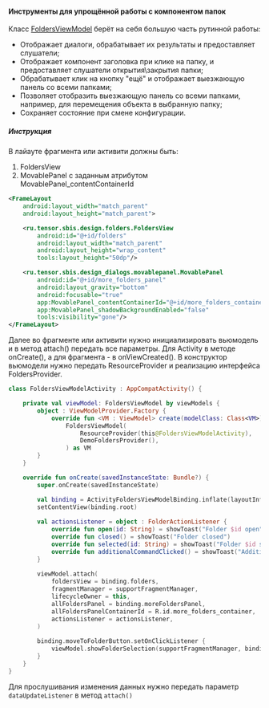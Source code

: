 #### Инструменты для упрощённой работы с компонентом папок

Класс [FoldersViewModel](src/main/java/ru/tensor/sbis/design/folders/support/FoldersViewModel.kt) берёт на себя большую часть рутинной работы:
* Отображает диалоги, обрабатывает их результаты и предоставляет слушатели;
* Отображает компонент заголовка при клике на папку, и предоставляет слушатели открытия\закрытия папки;
* Обрабатывает клик на кнопку "ещё" и отображает выезжающую панель со всеми папками;
* Позволяет отобразить выезжающую панель со всеми папками, например, для перемещения объекта в выбранную папку;
* Сохраняет состояние при смене конфигурации.

##### Инструкция

В лайауте фрагмента или активити должны быть:
1. FoldersView
2. MovablePanel c заданным атрибутом MovablePanel_contentContainerId

```xml
<FrameLayout
    android:layout_width="match_parent"
    android:layout_height="match_parent">

    <ru.tensor.sbis.design.folders.FoldersView
        android:id="@+id/folders"
        android:layout_width="match_parent"
        android:layout_height="wrap_content"
        tools:layout_height="50dp"/>

    <ru.tensor.sbis.design_dialogs.movablepanel.MovablePanel
        android:id="@+id/more_folders_panel"
        android:layout_gravity="bottom"
        android:focusable="true"
        app:MovablePanel_contentContainerId="@+id/more_folders_container"
        app:MovablePanel_shadowBackgroundEnabled="false"
        tools:visibility="gone"/>
</FrameLayout>
```

Далее во фрагменте или активити нужно инициализировать вьюмодель и в метод attach() передать все параметры. Для Activity в методе onCreate(), а для фрагмента - в onViewCreated().
В конструктор вьюмодели нужно передать ResourceProvider и реализацию интерфейса FoldersProvider.

```kotlin
class FoldersViewModelActivity : AppCompatActivity() {

    private val viewModel: FoldersViewModel by viewModels {
        object : ViewModelProvider.Factory {
            override fun <VM : ViewModel> create(modelClass: Class<VM>): VM =
                FoldersViewModel(
                    ResourceProvider(this@FoldersViewModelActivity),
                    DemoFoldersProvider(),
                ) as VM
        }
    }

    override fun onCreate(savedInstanceState: Bundle?) {
        super.onCreate(savedInstanceState)

        val binding = ActivityFoldersViewModelBinding.inflate(layoutInflater)
        setContentView(binding.root)
        
        val actionsListener = object : FolderActionListener {
        	override fun open(id: String) = showToast("Folder $id open")
        	override fun closed() = showToast("Folder closed")
        	override fun selected(id: String) = showToast("Folder $id selected")
        	override fun additionalCommandClicked() = showToast("Additional command clicked")
        }
        
        viewModel.attach(
            foldersView = binding.folders,
            fragmentManager = supportFragmentManager,
            lifecycleOwner = this,
            allFoldersPanel = binding.moreFoldersPanel,
            allFoldersPanelContainerId = R.id.more_folders_container,
            actionsListener = actionsListener,
        )
        
        binding.moveToFolderButton.setOnClickListener {
        	viewModel.showFolderSelection(supportFragmentManager, binding.moreFoldersPanel, actionsListener)
        }
    }
}
```

Для прослушивания изменения данных нужно передать параметр `dataUpdateListener` в метод `attach()`
